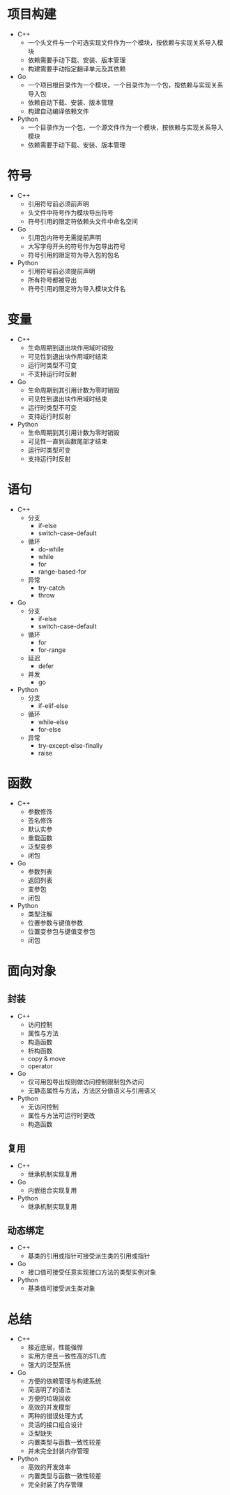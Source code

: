 # 项目构建
* C++
    * 一个头文件与一个可选实现文件作为一个模块，按依赖与实现关系导入模块
    * 依赖需要手动下载、安装、版本管理
    * 构建需要手动指定翻译单元及其依赖
* Go
    * 一个项目根目录作为一个模块，一个目录作为一个包，按依赖与实现关系导入包
    * 依赖自动下载、安装、版本管理
    * 构建自动编译依赖文件
* Python
    * 一个目录作为一个包，一个源文件作为一个模块，按依赖与实现关系导入模块
    * 依赖需要手动下载、安装、版本管理

# 符号
* C++
    * 引用符号前必须前声明
    * 头文件中符号作为模块导出符号
    * 符号引用的限定符依赖头文件中命名空间
* Go
    * 引用包内符号无需提前声明
    * 大写字母开头的符号作为包导出符号
    * 符号引用的限定符为导入包的包名
* Python
    * 引用符号前必须提前声明
    * 所有符号都被导出
    * 符号引用的限定符为导入模块文件名

# 变量
* C++
    * 生命周期到退出块作用域时销毁
    * 可见性到退出块作用域时结束
    * 运行时类型不可变
    * 不支持运行时反射
* Go
    * 生命周期到其引用计数为零时销毁
    * 可见性到退出块作用域时结束
    * 运行时类型不可变
    * 支持运行时反射
* Python
    * 生命周期到其引用计数为零时销毁
    * 可见性一直到函数尾部才结束
    * 运行时类型可变
    * 支持运行时反射

# 语句
* C++
    * 分支
        * if-else
        * switch-case-default
    * 循环
        * do-while
        * while
        * for
        * range-based-for
    * 异常
        * try-catch
        * throw
* Go
    * 分支
        * if-else
        * switch-case-default
    * 循环
        * for
        * for-range
    * 延迟
        * defer
    * 并发
        * go
* Python
    * 分支
        * if-elif-else
    * 循环
        * while-else
        * for-else
    * 异常
        * try-except-else-finally
        * raise

# 函数
* C++
    * 参数修饰
    * 签名修饰
    * 默认实参
    * 重载函数
    * 泛型变参
    * 闭包
* Go
    * 参数列表
    * 返回列表
    * 变参包
    * 闭包
* Python
    * 类型注解
    * 位置参数与键值参数
    * 位置变参包与键值变参包
    * 闭包

# 面向对象
## 封装
* C++
    * 访问控制
    * 属性与方法
    * 构造函数
    * 析构函数
    * copy & move
    * operator
* Go
    * 仅可用包导出规则做访问控制限制包外访问
    * 无静态属性与方法，方法区分值语义与引用语义
* Python
    * 无访问控制
    * 属性与方法可运行时更改
    * 构造函数
## 复用
* C++
    * 继承机制实现复用
* Go
    * 内嵌组合实现复用
* Python
    * 继承机制实现复用
## 动态绑定
* C++
    * 基类的引用或指针可接受派生类的引用或指针
* Go
    * 接口值可接受任意实现接口方法的类型实例对象
* Python
    * 基类值可接受派生类对象

# 总结
* C++
    * 接近底层，性能强悍
    * 实用方便且一致性高的STL库
    * 强大的泛型系统
* Go
    * 方便的依赖管理与构建系统
    * 简洁明了的语法
    * 方便的垃圾回收
    * 高效的并发模型
    * 两种的错误处理方式
    * 灵活的接口组合设计
    * 泛型缺失
    * 内置类型与函数一致性较差
    * 并未完全封装内存管理
* Python
    * 高效的开发效率
    * 内置类型与函数一致性较差
    * 完全封装了内存管理
